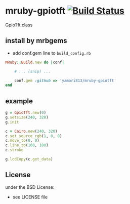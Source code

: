 # mruby-gpiotft   [![Build Status](https://travis-ci.org/yamori813/mruby-gpiotft.svg?branch=master)](https://travis-ci.org/yamori813/mruby-gpiotft)
GpioTft class
## install by mrbgems
- add conf.gem line to `build_config.rb`

```ruby
MRuby::Build.new do |conf|

    # ... (snip) ...

    conf.gem :github => 'yamori813/mruby-gpiotft'
end
```
## example
```ruby
g = GpioTft.new(0)
g.setsize(240, 320)
g.init

c = Cairo.new(240, 320)
c.set_source_rgb(1, 0, 0)
c.move_to(0, 0)
c.line_to(100, 100)
c.stroke

g.lcdCopy(c.get_data)
```

## License
under the BSD License:
- see LICENSE file
